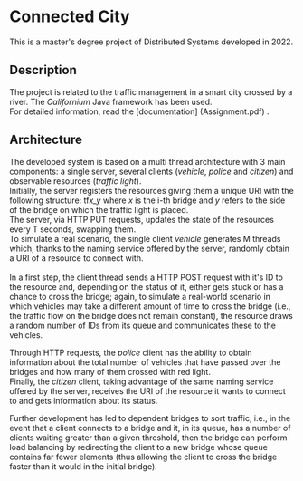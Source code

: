 # Connected City
This is a master's degree project of Distributed Systems developed in 2022. <br />

## Description
The project is related to the traffic management in a smart city crossed by a river. The *Californium* Java framework has been used.<br />
For detailed information, read the [documentation] (Assignment.pdf) .

## Architecture
The developed system is based on a multi thread architecture with 3 main components: a single server, several clients (*vehicle*, *police* and *citizen*) and observable resources (*traffic light*).<br />
Initially, the server registers the resources giving them a unique URI with the following structure:  tf*x_y* where *x* is the i-th bridge and *y* refers to the side of the bridge on which the traffic light is placed.<br />
The server, via HTTP PUT requests, updates the state of the resources every T seconds, swapping them.<br />
To simulate a real scenario, the single client *vehicle* generates M threads which, thanks to the naming service offered by the server, randomly obtain a URI of a resource to connect with. <br/> <br/>
In a first step, the client thread sends a HTTP POST request with it's ID to the resource and, depending on the status of it, either gets stuck or has a chance to cross the bridge; again, to simulate a real-world scenario in which vehicles may take a different amount of time to cross the bridge (i.e., the traffic flow on the bridge does not remain constant), the resource draws a random number of IDs from its queue and communicates these to the vehicles.

Through HTTP requests, the *police* client has the ability to obtain information about the total number of vehicles that have passed over the bridges and how many of them crossed with red light.<br />
Finally, the *citizen* client, taking advantage of the same naming service offered by the server, receives the URI of the resource it wants to connect to and gets information about its status.

Further development has led to dependent bridges to sort traffic, i.e., in the event that a client connects to a bridge and it, in its queue, has a number of clients waiting greater than a given threshold, then the bridge can perform load balancing by redirecting the client to a new bridge whose queue contains far fewer elements (thus allowing the client to cross the bridge faster than it would in the initial bridge). 
